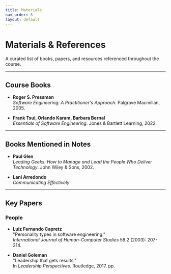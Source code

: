 ```yaml
---
title: Materials
nav_order: 8
layout: default
---
```


# Materials & References

A curated list of books, papers, and resources referenced throughout the course.

---

## Course Books

- **Roger S. Pressman**  
  *Software Engineering: A Practitioner's Approach*. Palgrave Macmillan, 2005.

- **Frank Tsui, Orlando Karam, Barbara Bernal**  
  *Essentials of Software Engineering*. Jones & Bartlett Learning, 2022.

---

## Books Mentioned in Notes

- **Paul Glen**  
  *Leading Geeks: How to Manage and Lead the People Who Deliver Technology*. John Wiley & Sons, 2002.

- **Lani Arredondo**  
  *Communicating Effectively*

---

## Key Papers

### People

- **Luiz Fernando Capretz**  
  "Personality types in software engineering."  
  *International Journal of Human-Computer Studies* 58.2 (2003): 207-214.

- **Daniel Goleman**  
  "Leadership that gets results."  
  In *Leadership Perspectives*. Routledge, 2017. pp.